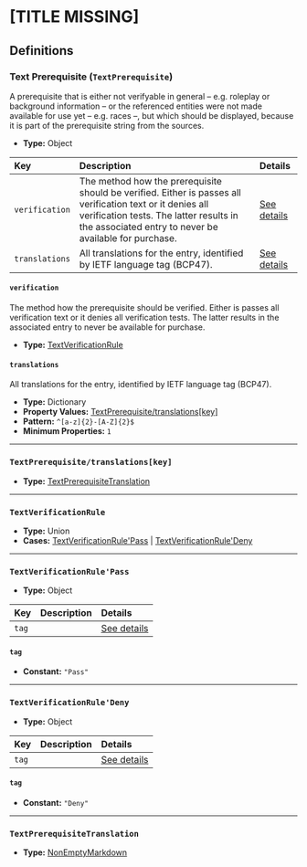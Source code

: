 # [TITLE MISSING]

## Definitions

### <a name="TextPrerequisite"></a> Text Prerequisite (`TextPrerequisite`)

A prerequisite that is either not verifyable in general – e.g. roleplay or
background information – or the referenced entities were not made available
for use yet – e.g. races –, but which should be displayed, because it is part
of the prerequisite string from the sources.

- **Type:** Object

Key | Description | Details
:-- | :-- | :--
`verification` | The method how the prerequisite should be verified. Either is passes all verification text or it denies all verification tests. The latter results in the associated entry to never be available for purchase. | <a href="#TextPrerequisite/verification">See details</a>
`translations` | All translations for the entry, identified by IETF language tag (BCP47). | <a href="#TextPrerequisite/translations">See details</a>

#### <a name="TextPrerequisite/verification"></a> `verification`

The method how the prerequisite should be verified. Either is passes all
verification text or it denies all verification tests. The latter results
in the associated entry to never be available for purchase.

- **Type:** <a href="#TextVerificationRule">TextVerificationRule</a>

#### <a name="TextPrerequisite/translations"></a> `translations`

All translations for the entry, identified by IETF language tag (BCP47).

- **Type:** Dictionary
- **Property Values:** <a href="#TextPrerequisite/translations[key]">TextPrerequisite/translations[key]</a>
- **Pattern:** `^[a-z]{2}-[A-Z]{2}$`
- **Minimum Properties:** `1`

---

### <a name="TextPrerequisite/translations[key]"></a> `TextPrerequisite/translations[key]`

- **Type:** <a href="#TextPrerequisiteTranslation">TextPrerequisiteTranslation</a>

---

### <a name="TextVerificationRule"></a> `TextVerificationRule`

- **Type:** Union
- **Cases:** <a href="#TextVerificationRule'Pass">TextVerificationRule'Pass</a> | <a href="#TextVerificationRule'Deny">TextVerificationRule'Deny</a>

---

### <a name="TextVerificationRule'Pass"></a> `TextVerificationRule'Pass`

- **Type:** Object

Key | Description | Details
:-- | :-- | :--
`tag` |  | <a href="#TextVerificationRule'Pass/tag">See details</a>

#### <a name="TextVerificationRule'Pass/tag"></a> `tag`

- **Constant:** `"Pass"`

---

### <a name="TextVerificationRule'Deny"></a> `TextVerificationRule'Deny`

- **Type:** Object

Key | Description | Details
:-- | :-- | :--
`tag` |  | <a href="#TextVerificationRule'Deny/tag">See details</a>

#### <a name="TextVerificationRule'Deny/tag"></a> `tag`

- **Constant:** `"Deny"`

---

### <a name="TextPrerequisiteTranslation"></a> `TextPrerequisiteTranslation`

- **Type:** <a href="../../_NonEmptyString.md#NonEmptyMarkdown">NonEmptyMarkdown</a>
